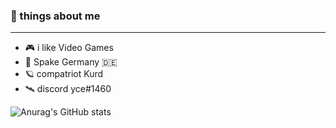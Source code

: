 ### 🌠 things about me
- -------------------
- 🎮 i like Video Games
- 🚀 Spake Germany 🇩🇪
- 🪐 compatriot Kurd
- 🛰️ discord yce#1460

<!--
**y069/y069** is a ✨ _special_ ✨ repository because its `README.md` (this file) appears on your GitHub profile.

Here are some ideas to get you started:

- 🔭 I’m currently working on ...
- 🌱 I’m currently learning ...
- 👯 I’m looking to collaborate on ...
- 🤔 I’m looking for help with ...
- 💬 Ask me about ...
- 📫 How to reach me: ...
- 😄 Pronouns: ...
- ⚡ Fun fact: ...
-->
![Anurag's GitHub stats](https://github-readme-stats.vercel.app/api?username=y069&show_icons=true&theme=radical)
